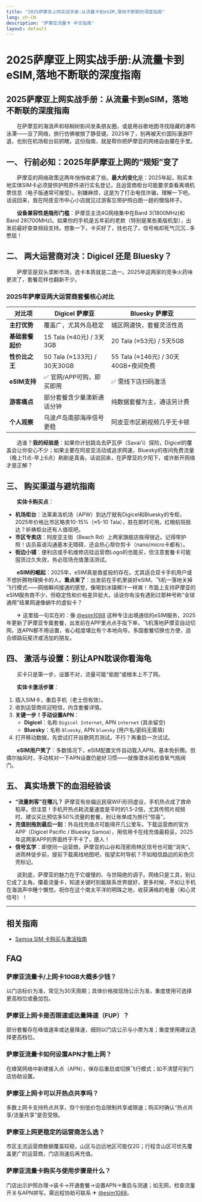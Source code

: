 ```yaml
---
title: "2025萨摩亚上网实战手册:从流量卡到eSIM,落地不断联的深度指南"
lang: zh-CN
description: "萨摩亚流量卡 中文指南"
layout: default
---
```

# 2025萨摩亚上网实战手册:从流量卡到eSIM,落地不断联的深度指南

## 2025萨摩亚上网实战手册：从流量卡到eSIM，落地不断联的深度指南

　　在萨摩亚的海浪声和棕榈树影间发条朋友圈，或是用谷歌地图寻找隐藏的瀑布泳潭——没了网络，旅行仿佛被按了静音键。2025年了，别再被天价国际漫游吓退，也别在机场柜台前抓瞎。这份指南，就是帮你把萨摩亚的网络自由攥在手里。

## 一、 行前必知：2025年萨摩亚上网的“规矩”变了

　　萨摩亚的网络政策这两年悄悄收紧了些。**最大的变化**是：2025年起，购买本地实体SIM卡必须提供护照原件进行实名登记，且运营商柜台可能要求查看离境机票信息（电子版通常可接受）。别嫌麻烦，这是为了打击电信诈骗，理解一下吧。话说回来，我在阿皮亚市中心小店就见过游客忘带护照白跑一趟的懊恼样子。

　　**设备兼容性是隐形门槛**：萨摩亚主流4G网络集中在Band 3(1800MHz)和Band 28(700MHz)。如果你的手机是五年前的老款（特别是某些美版机型），出发前最好查查频段支持。想象一下，卡买好了，钱也花了，信号格却死气沉沉...多憋屈！

## 二、 两大运营商对决：Digicel 还是 Bluesky？

　　萨摩亚是双头垄断市场，选卡本质就是二选一。2025年这两家的竞争火药味更浓了，套餐花样也翻新不少。

### 2025年萨摩亚两大运营商套餐核心对比
| 对比项          | Digicel 萨摩亚                     | Bluesky 萨摩亚                    |
|-----------------|------------------------------------|-----------------------------------|
| **主打优势**     | 覆盖广，尤其外岛稳定               | 城区网速快，套餐灵活性高         |
| **基础套餐起价** | 15 Tala (≈40元) / 3天3GB          | 20 Tala (≈53元) / 5天5GB         |
| **性价比之王**   | 50 Tala (≈133元) / 30天30GB       | 55 Tala (≈146元) / 30天40GB+夜间免费 |
| **eSIM支持**     | ✅ 官网/APP可购，即买即用          | ✅ 需线下店扫码激活               |
| **游客痛点**     | 部分套餐含少量澳新通话分钟         | 纯数据套餐为主，通话另计费       |
| **个人观察**     | 乌波卢岛南部海岸信号更稳           | 阿皮亚市区刷视频几乎无卡顿       |

　　选谁？**我的经验是**：如果你计划跳岛去萨瓦伊（Savai'i）探险，Digicel的覆盖会让你安心不少；如果主要在阿皮亚活动或追求网速，Bluesky的夜间免费流量（晚上11点-早上6点）刷剧是真香。话说回来，在萨摩亚的夕阳下，或许断开网络才是正解？

## 三、 购买渠道与避坑指南

　　**实体卡购买点**：
*   **机场柜台**：法莱奥洛机场（APW）到达厅就有Digicel和Bluesky的专柜，2025年价格比市区略贵10-15%（≈5-10 Tala），胜在即时可用。红眼航班抵达？祈祷柜台还有人值班吧。
*   **市区专卖店**：阿皮亚主街（Beach Rd）上两家旗舰店挨得很近。记得带护照！店员英语沟通基本无障碍，还会热心帮你剪卡（nano/micro卡都有）。
*   **街边小铺**：便利店或手机维修店挂运营商Logo的也能买，但注意套餐卡可能囤货过久失效，务必现场充值激活测试。

　　**eSIM的崛起**：2025年，eSIM真是救星般的存在。尤其适合双卡手机用户或不想折腾物理换卡的人。**重点来了**：出发前在手机里装好eSIM，飞机一落地关掉飞行模式——网络瞬间接通的感觉，像喝到冰镇椰汁一样爽！市面上支持萨摩亚的eSIM服务商不少，但稳定性和价格差异挺大。话说你有没有遇到过那种号称“全球通用”结果网速像蜗牛的虚拟卡？

　　✈ 这里插一句实在的：像 [@esim1088](https://t.me/s/esim1088) 这种专注出境通信的eSIM服务，2025年更新了萨摩亚专属套餐，出发前在APP里点点手指下单，飞机落地萨摩亚自动切网，连APN都不用设置，省心程度堪比有个本地向导。多国套餐切换也方便，适合顺路玩斐济或汤加的朋友。

## 四、 激活与设置：别让APN耽误你看海龟

　　买卡只是第一步，设置不对，流量可能“偷跑”或根本上不了网。

　　**实体卡激活步骤**：
1.  插入SIM卡，重启手机（老土但有效）。
2.  收到运营商欢迎短信，内含套餐详情。
3.  **关键一步！手动设置APN**：
    *   **Digicel**：名称 `Digicel Internet`, APN `internet` (其余留空)
    *   **Bluesky**：名称 `Bluesky`, APN `bluesky` (用户名/密码无需填)
4.  打开移动数据，先尝试打开谷歌网页测试。不行？再重启一次试试。

　　**eSIM用户笑了**：多数情况下，eSIM配置文件自动载入APN，基本免折腾。但偶尔抽风时，手动核对一下APN设置仍是好习惯——就像潜水前检查氧气瓶阀门。

## 五、 真实场景下的血泪经验谈

*   **“流量刺客”在哪儿？** 萨摩亚有些偏远民宿WiFi形同虚设，手机热点成了救命稻草。但注意！手机开热点耗流量速度是平时的1.5-2倍，尤其传照片视频时。建议买比预估多50%流量的套餐，别让账单成为旅行“惊喜”。
*   **充值别拖到最后一刻**：外岛找充值点可能得开几公里车。下载运营商的官方APP（Digicel Pacific / Bluesky Samoa），用信用卡在线充值最稳妥。2025年这两家APP的界面终于不卡了，感人！
*   **信号玄学**：即使同一运营商，萨摩亚的山谷和茂密雨林区信号也可能“消失”。进雨林徒步前，提前下载离线地图吧，指望实时导航？不如相信路边的彩色贝壳标记。

　　说到底，萨摩亚的魅力在于它缓慢的、与世隔绝的调子。网络只是工具，别让它成了主角。攥着流量卡，知道关键时刻能联系世界就好，更多时候，不如让手机在海浪声中睡个懒觉。祝你在这个南太平洋的明珠之地，收获满格的电量（和心灵信号）！

<!-- crosslink -->
---

## 相关指南

- [Samoa SIM 卡购买与激活指南](https://faciylike.github.io/samoa-sim-guides)

<!-- BEGIN_SAMOA_FAQ -->
## FAQ

### 萨摩亚流量卡/上网卡10GB大概多少钱？
以门店标价为准，常见为30天周期；具体价格按现场公示为准，重度使用可选择更高档位或叠加包。

### 萨摩亚上网卡是否限速或达量降速（FUP）？
部分套餐存在峰值速率或达量降速，细则以门店公示与小票为准；重度使用建议选择更高档位。

### 萨摩亚流量卡如何设置APN才能上网？
在蜂窝网络中新建接入点（APN），保存后重启或切换飞行模式；如不清楚可到门店协助设置。

### 萨摩亚上网卡可以开热点共享吗？
多数上网卡支持热点共享，但个别低价包会限制共享或限速；购买时确认“热点共享/流量共享”是否受限。

### 萨摩亚上网更稳定的运营商怎么选？
市区主流运营商数据覆盖较稳，山区与边远地区可能仅2G；行程含山区可优先覆盖更广的运营商，门店测速后再充值。

### 萨摩亚流量卡购买与使用步骤是什么？
门店出示护照办理→装卡→开通套餐→设置APN→重启与测速；如无网，检查流量开关与APN拼写。需远程协助可联系 ✈ [@esim1088](https://t.me/s/esim1088)。

<script type="application/ld+json">
{"@context": "https://schema.org", "@type": "FAQPage", "mainEntity": [{"@type": "Question", "name": "萨摩亚流量卡/上网卡10GB大概多少钱？", "acceptedAnswer": {"@type": "Answer", "text": "以门店标价为准，常见为30天周期；具体价格按现场公示为准，重度使用可选择更高档位或叠加包。"}}, {"@type": "Question", "name": "萨摩亚上网卡是否限速或达量降速（FUP）？", "acceptedAnswer": {"@type": "Answer", "text": "部分套餐存在峰值速率或达量降速，细则以门店公示与小票为准；重度使用建议选择更高档位。"}}, {"@type": "Question", "name": "萨摩亚流量卡如何设置APN才能上网？", "acceptedAnswer": {"@type": "Answer", "text": "在蜂窝网络中新建接入点（APN），保存后重启或切换飞行模式；如不清楚可到门店协助设置。"}}, {"@type": "Question", "name": "萨摩亚上网卡可以开热点共享吗？", "acceptedAnswer": {"@type": "Answer", "text": "多数上网卡支持热点共享，但个别低价包会限制共享或限速；购买时确认“热点共享/流量共享”是否受限。"}}, {"@type": "Question", "name": "萨摩亚上网更稳定的运营商怎么选？", "acceptedAnswer": {"@type": "Answer", "text": "市区主流运营商数据覆盖较稳，山区与边远地区可能仅2G；行程含山区可优先覆盖更广的运营商，门店测速后再充值。"}}, {"@type": "Question", "name": "萨摩亚流量卡购买与使用步骤是什么？", "acceptedAnswer": {"@type": "Answer", "text": "门店出示护照办理→装卡→开通套餐→设置APN→重启与测速；如无网，检查流量开关与APN拼写。需远程协助可联系 ✈ @esim1088。"}}]}
</script>
<!-- END_SAMOA_FAQ -->
